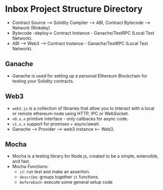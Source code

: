 # Inbox Project Structure Directory

- Contract Source --> Solidity Compiler --> ABI, Contract Bytecode --> Network (Rinkeby)
- Bytecode -deploy-> Contract Instance - Ganache/TestRPC (Local Test Network).
- ABI --> Web3 --> Contract Instance - Ganache/TestRPC (Local Test Network).

## Ganache
- Ganache is used for setting up a personal Ethereum Blockchain for testing your Solidity contracts.
## Web3
- `web3.js` is a collection of libraries that allow you to interact with a local or remote ethereum node using HTTP, IPC or WebSocket.
- `v0.x.x` primtive interface - only callbacks for async code.
- `v1.x.x` support for promises + async/await.
- Ganache --> Provider --> web3 instance <-- Web3.
## Mocha
- Mocha is a testing library for Node.js, created to be a simple, extensible, and fast.
- Mocha Functions:
    - `it`: run test and make an assertion.
    - `describe`: groups together `it` functions.
    - `beforeEach`: execute some general setup code